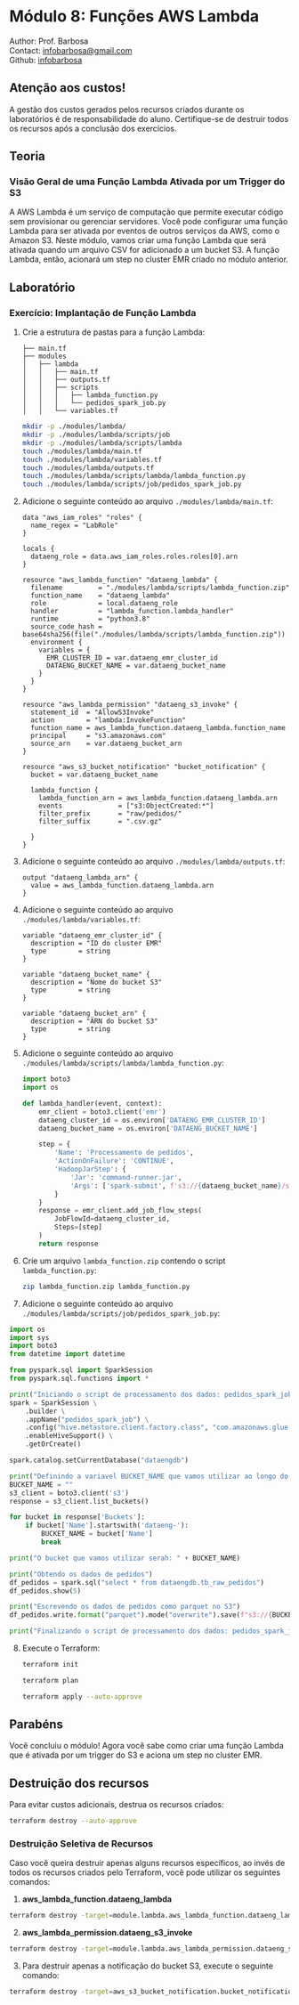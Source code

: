 # Módulo 8: Funções AWS Lambda

Author: Prof. Barbosa  
Contact: infobarbosa@gmail.com  
Github: [infobarbosa](https://github.com/infobarbosa)

## Atenção aos custos!
A gestão dos custos gerados pelos recursos criados durante os laboratórios é de responsabilidade do aluno. Certifique-se de destruir todos os recursos após a conclusão dos exercícios.

## Teoria

### Visão Geral de uma Função Lambda Ativada por um Trigger do S3
A AWS Lambda é um serviço de computação que permite executar código sem provisionar ou gerenciar servidores. Você pode configurar uma função Lambda para ser ativada por eventos de outros serviços da AWS, como o Amazon S3. Neste módulo, vamos criar uma função Lambda que será ativada quando um arquivo CSV for adicionado a um bucket S3. A função Lambda, então, acionará um step no cluster EMR criado no módulo anterior.

## Laboratório

### Exercício: Implantação de Função Lambda

1. Crie a estrutura de pastas para a função Lambda:
    ```
    ├── main.tf
    ├── modules
    │   ├── lambda
    │   │   ├── main.tf
    │   │   ├── outputs.tf
    │   │   ├── scripts
    │   │   │   ├── lambda_function.py
    │   │   │   └── pedidos_spark_job.py
    │   │   └── variables.tf
    ```

    ```sh
    mkdir -p ./modules/lambda/
    mkdir -p ./modules/lambda/scripts/job
    mkdir -p ./modules/lambda/scripts/lambda
    touch ./modules/lambda/main.tf 
    touch ./modules/lambda/variables.tf 
    touch ./modules/lambda/outputs.tf 
    touch ./modules/lambda/scripts/lambda/lambda_function.py
    touch ./modules/lambda/scripts/job/pedidos_spark_job.py
    ```

2. Adicione o seguinte conteúdo ao arquivo `./modules/lambda/main.tf`:
    ```hcl
    data "aws_iam_roles" "roles" {
      name_regex = "LabRole"
    }

    locals {
      dataeng_role = data.aws_iam_roles.roles.roles[0].arn
    }

    resource "aws_lambda_function" "dataeng_lambda" {
      filename         = "./modules/lambda/scripts/lambda_function.zip"
      function_name    = "dataeng_lambda"
      role             = local.dataeng_role
      handler          = "lambda_function.lambda_handler"
      runtime          = "python3.8"
      source_code_hash = base64sha256(file("./modules/lambda/scripts/lambda_function.zip"))
      environment {
        variables = {
          EMR_CLUSTER_ID = var.dataeng_emr_cluster_id
          DATAENG_BUCKET_NAME = var.dataeng_bucket_name
        }
      }
    }

    resource "aws_lambda_permission" "dataeng_s3_invoke" {
      statement_id  = "AllowS3Invoke"
      action        = "lambda:InvokeFunction"
      function_name = aws_lambda_function.dataeng_lambda.function_name
      principal     = "s3.amazonaws.com"
      source_arn    = var.dataeng_bucket_arn
    }

    resource "aws_s3_bucket_notification" "bucket_notification" {
      bucket = var.dataeng_bucket_name

      lambda_function {
        lambda_function_arn = aws_lambda_function.dataeng_lambda.arn
        events              = ["s3:ObjectCreated:*"]
        filter_prefix       = "raw/pedidos/"
        filter_suffix       = ".csv.gz"

      }
    }

    ```

3. Adicione o seguinte conteúdo ao arquivo `./modules/lambda/outputs.tf`:
    ```hcl
    output "dataeng_lambda_arn" {
      value = aws_lambda_function.dataeng_lambda.arn
    }

    ```

4. Adicione o seguinte conteúdo ao arquivo `./modules/lambda/variables.tf`:
    ```hcl
    variable "dataeng_emr_cluster_id" {
      description = "ID do cluster EMR"
      type        = string
    }

    variable "dataeng_bucket_name" {
      description = "Nome do bucket S3"
      type        = string
    }

    variable "dataeng_bucket_arn" {
      description = "ARN do bucket S3"
      type        = string
    }

    ```


5. Adicione o seguinte conteúdo ao arquivo `./modules/lambda/scripts/lambda/lambda_function.py`:

    ```python
    import boto3
    import os

    def lambda_handler(event, context):
        emr_client = boto3.client('emr')
        dataeng_cluster_id = os.environ['DATAENG_EMR_CLUSTER_ID']
        dataeng_bucket_name = os.environ['DATAENG_BUCKET_NAME']

        step = {
            'Name': 'Processamento de pedidos',
            'ActionOnFailure': 'CONTINUE',
            'HadoopJarStep': {
                'Jar': 'command-runner.jar',
                'Args': ['spark-submit', f's3://{dataeng_bucket_name}/scripts/pedidos_spark_job.py']
            }
        }
        response = emr_client.add_job_flow_steps(
            JobFlowId=dataeng_cluster_id,
            Steps=[step]
        )
        return response

    ```

6. Crie um arquivo `lambda_function.zip` contendo o script `lambda_function.py`:
    ```sh
    zip lambda_function.zip lambda_function.py
    ```

7. Adicione o seguinte conteúdo ao arquivo `./modules/lambda/scripts/job/pedidos_spark_job.py`:
  ```python
  import os
  import sys
  import boto3
  from datetime import datetime

  from pyspark.sql import SparkSession
  from pyspark.sql.functions import *

  print("Iniciando o script de processamento dos dados: pedidos_spark_job")
  spark = SparkSession \
      .builder \
      .appName("pedidos_spark_job") \
      .config("hive.metastore.client.factory.class", "com.amazonaws.glue.catalog.metastore.AWSGlueDataCatalogHiveClientFactory") \
      .enableHiveSupport() \
      .getOrCreate()

  spark.catalog.setCurrentDatabase("dataengdb")

  print("Definindo a variavel BUCKET_NAME que vamos utilizar ao longo do codigo")
  BUCKET_NAME = ""
  s3_client = boto3.client('s3')
  response = s3_client.list_buckets()

  for bucket in response['Buckets']:
      if bucket['Name'].startswith('dataeng-'):
          BUCKET_NAME = bucket['Name']
          break

  print("O bucket que vamos utilizar serah: " + BUCKET_NAME)

  print("Obtendo os dados de pedidos")
  df_pedidos = spark.sql("select * from dataengdb.tb_raw_pedidos")
  df_pedidos.show(5)

  print("Escrevendo os dados de pedidos como parquet no S3")
  df_pedidos.write.format("parquet").mode("overwrite").save(f"s3://{BUCKET_NAME}/stage/pedidos")

  print("Finalizando o script de processamento dos dados: pedidos_spark_job")

  ```

8. Execute o Terraform:
    ```sh
    terraform init
    ```

    ```sh
    terraform plan
    ```

    ```sh
    terraform apply --auto-approve
    ```

## Parabéns
Você concluiu o módulo! Agora você sabe como criar uma função Lambda que é ativada por um trigger do S3 e aciona um step no cluster EMR.

## Destruição dos recursos
Para evitar custos adicionais, destrua os recursos criados:
```sh
terraform destroy --auto-approve
```

### Destruição Seletiva de Recursos

Caso você queira destruir apenas alguns recursos específicos, ao invés de todos os recursos criados pelo Terraform, você pode utilizar os seguintes comandos:

1. **aws_lambda_function.dataeng_lambda**
  ```sh
  terraform destroy -target=module.lambda.aws_lambda_function.dataeng_lambda --auto-approve
  ```

2. **aws_lambda_permission.dataeng_s3_invoke**
  ```sh
  terraform destroy -target=module.lambda.aws_lambda_permission.dataeng_s3_invoke --auto-approve
  ```

3. Para destruir apenas a notificação do bucket S3, execute o seguinte comando:
  ```sh
  terraform destroy -target=aws_s3_bucket_notification.bucket_notification --auto-approve
  ```

